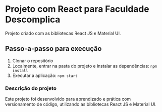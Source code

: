 # Projeto com React para Faculdade Descomplica

Projeto criado com as bibliotecas React JS e Material UI.

## Passo-a-passo para execução

1. Clonar o repositório
2. Localmente, entrar na pasta do projeto e instalar as dependências:
   `
   npm install
   `
3. Executar a aplicação:
   `
   npm start
   `

### Descrição do projeto

Este projeto foi desenvolvido para aprendizado e prática com versionamento de código, utilizando as bibliotecas React JS e Material UI.
